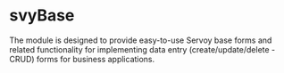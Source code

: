 # svyBase
The module is designed to provide easy-to-use Servoy base forms and related functionality for implementing data entry (create/update/delete - CRUD) forms for business applications. 
